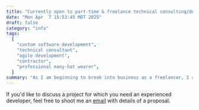 ```yaml
---
title: "Currently open to part-time & freelance technical consulting/development"
date: "Mon Apr  7 15:53:45 MDT 2025"
draft: false
category: "info"
tags:
  [
    "custom software development",
    "technical consultant",
    "agile development",
    "contractor",
    "professional many-hat wearer",
  ]
summary: "As I am beginning to break into business as a freelancer, I am offering lower than usual rates to build my portfolio."
---
```


If you'd like to discuss a project for which you need an experienced developer, feel free to shoot me an [email](mailto:molly@mollycarroll.dev) with details of a proposal.

